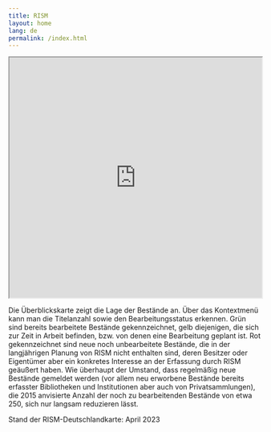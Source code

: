 ```yaml
---
title: RISM
layout: home
lang: de
permalink: /index.html
---
```


<iframe src="https://www.google.com/maps/d/embed?mid=13ubpiW-IJ5y8mxTRJ0RvBpnmuFo" width="100%" height="480"></iframe>

<br>

Die Überblickskarte zeigt die Lage der Bestände an. Über das Kontextmenü kann man die Titelanzahl sowie den Bearbeitungsstatus erkennen. Grün sind bereits bearbeitete Bestände gekennzeichnet, gelb diejenigen, die sich zur Zeit in Arbeit befinden, bzw. von denen eine Bearbeitung geplant ist. Rot gekennzeichnet sind neue noch unbearbeitete Bestände, die in der langjährigen Planung von RISM nicht enthalten sind, deren Besitzer oder Eigentümer aber ein konkretes Interesse an der Erfassung durch RISM geäußert haben. Wie überhaupt der Umstand, dass regelmäßig neue Bestände gemeldet werden (vor allem neu erworbene Bestände bereits erfasster Bibliotheken und Institutionen aber auch von Privatsammlungen), die 2015 anvisierte Anzahl der noch zu bearbeitenden Bestände von etwa 250, sich nur langsam reduzieren lässt.

Stand der RISM-Deutschlandkarte: April 2023


